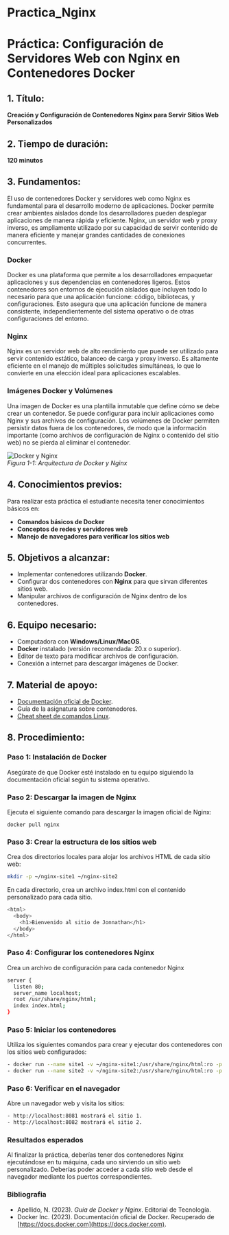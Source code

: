 # Practica_Nginx

# Práctica: Configuración de Servidores Web con Nginx en Contenedores Docker

## 1. Título:
**Creación y Configuración de Contenedores Nginx para Servir Sitios Web Personalizados**

## 2. Tiempo de duración:
**120 minutos**

## 3. Fundamentos:

El uso de contenedores Docker y servidores web como Nginx es fundamental para el desarrollo moderno de aplicaciones. Docker permite crear ambientes aislados donde los desarrolladores pueden desplegar aplicaciones de manera rápida y eficiente. Nginx, un servidor web y proxy inverso, es ampliamente utilizado por su capacidad de servir contenido de manera eficiente y manejar grandes cantidades de conexiones concurrentes.

### Docker
Docker es una plataforma que permite a los desarrolladores empaquetar aplicaciones y sus dependencias en contenedores ligeros. Estos contenedores son entornos de ejecución aislados que incluyen todo lo necesario para que una aplicación funcione: código, bibliotecas, y configuraciones. Esto asegura que una aplicación funcione de manera consistente, independientemente del sistema operativo o de otras configuraciones del entorno.

### Nginx
Nginx es un servidor web de alto rendimiento que puede ser utilizado para servir contenido estático, balanceo de carga y proxy inverso. Es altamente eficiente en el manejo de múltiples solicitudes simultáneas, lo que lo convierte en una elección ideal para aplicaciones escalables.

### Imágenes Docker y Volúmenes
Una imagen de Docker es una plantilla inmutable que define cómo se debe crear un contenedor. Se puede configurar para incluir aplicaciones como Nginx y sus archivos de configuración. Los volúmenes de Docker permiten persistir datos fuera de los contenedores, de modo que la información importante (como archivos de configuración de Nginx o contenido del sitio web) no se pierda al eliminar el contenedor.

![Docker y Nginx](https://example.com/docker-nginx-image)  
_Figura 1-1: Arquitectura de Docker y Nginx_

## 4. Conocimientos previos:
Para realizar esta práctica el estudiante necesita tener conocimientos básicos en:
- **Comandos básicos de Docker**
- **Conceptos de redes y servidores web**
- **Manejo de navegadores para verificar los sitios web**

## 5. Objetivos a alcanzar:
- Implementar contenedores utilizando **Docker**.
- Configurar dos contenedores con **Nginx** para que sirvan diferentes sitios web.
- Manipular archivos de configuración de Nginx dentro de los contenedores.

## 6. Equipo necesario:
- Computadora con **Windows/Linux/MacOS**.
- **Docker** instalado (versión recomendada: 20.x o superior).
- Editor de texto para modificar archivos de configuración.
- Conexión a internet para descargar imágenes de Docker.

## 7. Material de apoyo:
- [Documentación oficial de Docker](https://docs.docker.com).
- Guía de la asignatura sobre contenedores.
- [Cheat sheet de comandos Linux](https://example.com/linux-cheatsheet).

## 8. Procedimiento:

### Paso 1: Instalación de Docker
Asegúrate de que Docker esté instalado en tu equipo siguiendo la documentación oficial según tu sistema operativo.

### Paso 2: Descargar la imagen de Nginx
Ejecuta el siguiente comando para descargar la imagen oficial de Nginx:
```
docker pull nginx
```
### Paso 3: Crear la estructura de los sitios web

Crea dos directorios locales para alojar los archivos HTML de cada sitio web:

```bash
mkdir -p ~/nginx-site1 ~/nginx-site2
```
En cada directorio, crea un archivo index.html con el contenido personalizado para cada sitio.

```bash
<html>
  <body>
    <h1>Bienvenido al sitio de Jonnathan</h1>
  </body>
</html>
```
### Paso 4: Configurar los contenedores Nginx
Crea un archivo de configuración para cada contenedor Nginx
```bash
server {
  listen 80;
  server_name localhost;
  root /usr/share/nginx/html;
  index index.html;
}
```
### Paso 5: Iniciar los contenedores
Utiliza los siguientes comandos para crear y ejecutar dos contenedores con los sitios web configurados:
```bash
- docker run --name site1 -v ~/nginx-site1:/usr/share/nginx/html:ro -p 8081:80 -d nginx
- docker run --name site2 -v ~/nginx-site2:/usr/share/nginx/html:ro -p 8082:80 -d nginx
```
### Paso 6: Verificar en el navegador
Abre un navegador web y visita los sitios:
```bash
- http://localhost:8081 mostrará el sitio 1.
- http://localhost:8082 mostrará el sitio 2.
```
### Resultados esperados
Al finalizar la práctica, deberías tener dos contenedores Nginx ejecutándose en tu máquina, 
cada uno sirviendo un sitio web personalizado. Deberías poder acceder a cada sitio web desde el
navegador mediante los puertos correspondientes.

### Bibliografia

- Apellido, N. (2023). *Guía de Docker y Nginx*. Editorial de Tecnología.
- Docker Inc. (2023). Documentación oficial de Docker. Recuperado de [https://docs.docker.com](https://docs.docker.com).
